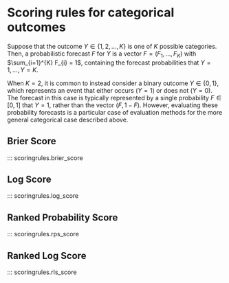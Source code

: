 # Scoring rules for categorical outcomes

Suppose that the outcome $Y \in \{1, 2, \dots, K\}$ is one of $K$ possible categories.
Then, a probabilistic forecast $F$ for $Y$ is a vector $F = (F_{1}, \dots, F_{K})$
with $\sum_{i=1}^{K} F_{i} = 1$, containing the forecast probabilities that $Y = 1, \dots, Y = K$.

When $K = 2$, it is common to instead consider a binary outcome $Y \in \{0, 1\}$, which
represents an event that either occurs $(Y = 1)$ or does not $(Y = 0)$. The forecast in this
case is typically represented by a single probability $F \in [0, 1]$ that $Y = 1$, rather than
the vector $(F, 1 - F)$. However, evaluating these probability forecasts is a particular case of
evaluation methods for the more general categorical case described above.


## Brier Score

::: scoringrules.brier_score

## Log Score

::: scoringrules.log_score

## Ranked Probability Score

::: scoringrules.rps_score

## Ranked Log Score

::: scoringrules.rls_score
